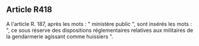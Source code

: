 Article R418
----
A l'article R. 187, après les mots : " ministère public ", sont insérés les mots
: ", ce sous réserve des dispositions réglementaires relatives aux militaires de
la gendarmerie agissant comme huissiers ".

